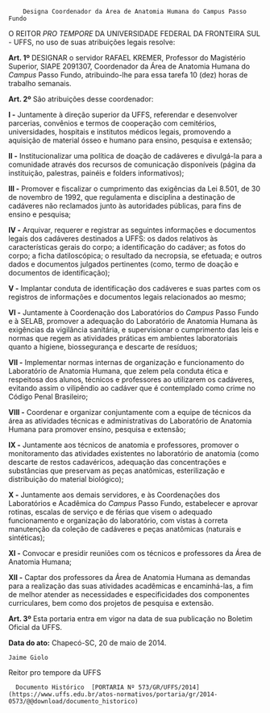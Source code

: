         Designa Coordenador da Área de Anatomia Humana do Campus Passo Fundo  

O REITOR *PRO TEMPORE* DA UNIVERSIDADE FEDERAL DA FRONTEIRA SUL - UFFS, no uso de suas atribuições legais resolve:

 **Art. 1º** DESIGNAR o servidor RAFAEL KREMER, Professor do Magistério Superior, SIAPE 2091307, Coordenador da Área de Anatomia Humana do *Campus* Passo Fundo, atribuindo-lhe para essa tarefa 10 (dez) horas de trabalho semanais.

 **Art. 2º** São atribuições desse coordenador:

 **I -** Juntamente à direção superior da UFFS, referendar e desenvolver parcerias, convênios e termos de cooperação com cemitérios, universidades, hospitais e institutos médicos legais, promovendo a aquisição de material ósseo e humano para ensino, pesquisa e extensão;

 **II -** Institucionalizar uma política de doação de cadáveres e divulgá-la para a comunidade através dos recursos de comunicação disponíveis (página da instituição, palestras, painéis e folders informativos);

 **III -** Promover e fiscalizar o cumprimento das exigências da Lei 8.501, de 30 de novembro de 1992, que regulamenta e disciplina a destinação de cadáveres não reclamados junto às autoridades públicas, para fins de ensino e pesquisa;

 **IV -** Arquivar, requerer e registrar as seguintes informações e documentos legais dos cadáveres destinados a UFFS: os dados relativos às características gerais do corpo; a identificação do cadáver; as fotos do corpo; a ficha datiloscópica; o resultado da necropsia, se efetuada; e outros dados e documentos julgados pertinentes (como, termo de doação e documentos de identificação);

 **V -** Implantar conduta de identificação dos cadáveres e suas partes com os registros de informações e documentos legais relacionados ao mesmo;

 **VI -** Juntamente à Coordenação dos Laboratórios do *Campus* Passo Fundo e à SELAB, promover a adequação do Laboratório de Anatomia Humana às exigências da vigilância sanitária, e supervisionar o cumprimento das leis e normas que regem as atividades práticas em ambientes laboratoriais quanto a higiene, biossegurança e descarte de resíduos;

 **VII -** Implementar normas internas de organização e funcionamento do Laboratório de Anatomia Humana, que zelem pela conduta ética e respeitosa dos alunos, técnicos e professores ao utilizarem os cadáveres, evitando assim o vilipêndio ao cadáver que é contemplado como crime no Código Penal Brasileiro;

 **VIII -** Coordenar e organizar conjuntamente com a equipe de técnicos da área as atividades técnicas e administrativas do Laboratório de Anatomia Humana para promover ensino, pesquisa e extensão;

 **IX -** Juntamente aos técnicos de anatomia e professores, promover o monitoramento das atividades existentes no laboratório de anatomia (como descarte de restos cadavéricos, adequação das concentrações e substâncias que preservam as peças anatômicas, esterilização e distribuição do material biológico);

 **X -** Juntamente aos demais servidores, e às Coordenações dos Laboratórios e Acadêmica do *Campus* Passo Fundo, estabelecer e aprovar rotinas, escalas de serviço e de férias que visem o adequado funcionamento e organização do laboratório, com vistas à correta manutenção da coleção de cadáveres e peças anatômicas (naturais e sintéticas);

 **XI -** Convocar e presidir reuniões com os técnicos e professores da Área de Anatomia Humana;

 **XII -** Captar dos professores da Área de Anatomia Humana as demandas para a realização das suas atividades acadêmicas e encaminhá-las, a fim de melhor atender as necessidades e especificidades dos componentes curriculares, bem como dos projetos de pesquisa e extensão.

 **Art. 3º** Esta portaria entra em vigor na data de sua publicação no Boletim Oficial da UFFS.

  

   **Data do ato:** Chapecó-SC, 20 de maio de 2014.   
 

    Jaime Giolo   
 Reitor pro tempore da UFFS 

      Documento Histórico  [PORTARIA Nº 573/GR/UFFS/2014](https://www.uffs.edu.br/atos-normativos/portaria/gr/2014-0573/@@download/documento_historico)     
      
